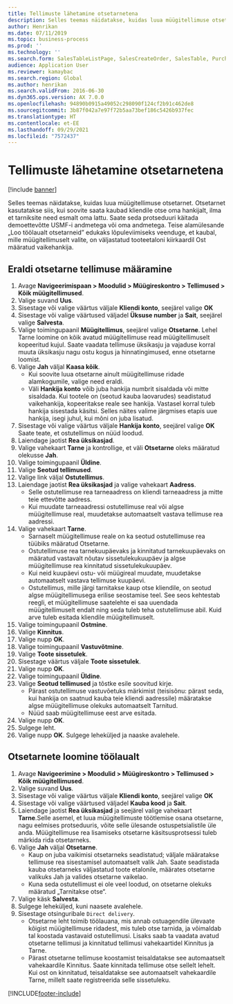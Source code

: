 ```yaml
---
title: Tellimuste lähetamine otsetarnetena
description: Selles teemas näidatakse, kuidas luua müügitellimuse otsetarnet.
author: Henrikan
ms.date: 07/11/2019
ms.topic: business-process
ms.prod: ''
ms.technology: ''
ms.search.form: SalesTableListPage, SalesCreateOrder, SalesTable, PurchCreateFromSalesOrder, VendAccountItemLookup, SalesTableReferences, PurchTable, PurchTablePart, PurchEditLines, PurchTable, PurchTableReferences, MCRDropShipWorkbench, SalesShippingLine
audience: Application User
ms.reviewer: kamaybac
ms.search.region: Global
ms.author: henrikan
ms.search.validFrom: 2016-06-30
ms.dyn365.ops.version: AX 7.0.0
ms.openlocfilehash: 94890b0915a49052c298090f124cf2b91c462de8
ms.sourcegitcommit: 3b87f042a7e97f72b5aa73bef186c5426b937fec
ms.translationtype: HT
ms.contentlocale: et-EE
ms.lasthandoff: 09/29/2021
ms.locfileid: "7572437"
---
```

# <a name="ship-orders-as-direct-deliveries"></a>Tellimuste lähetamine otsetarnetena

[!include [banner](../../includes/banner.md)]

Selles teemas näidatakse, kuidas luua müügitellimuse otsetarnet. Otsetarnet kasutatakse siis, kui soovite saata kaubad kliendile otse oma hankijalt, ilma et tarniksite need esmalt oma lattu. Saate seda protseduuri käitada demoettevõtte USMF-i andmetega või oma andmetega. Teise alamülesande „Loo töölaualt otsetarneid” edukaks lõpuleviimiseks veenduge, et kaubal, mille müügitellimuselt valite, on väljastatud tooteetaloni kiirkaardil Ost määratud vaikehankija.

## <a name="set-an-individual-order-for-direct-delivery"></a>Eraldi otsetarne tellimuse määramine
1. Avage **Navigeerimispaan > Moodulid > Müügireskontro > Tellimused > Kõik müügitellimused**.
2. Valige suvand **Uus**.
3. Sisestage või valige väärtus väljale **Kliendi konto**, seejärel valige **OK**
4. Sisestage või valige väärtused väljadel **Üksuse number** ja **Sait**, seejärel valige **Salvesta**.
5. Valige toimingupaanil **Müügitellimus**, seejärel valige **Otsetarne**. Lehel Tarne loomine on kõik avatud müügitellimuse read müügitellimuselt kopeeritud kujul. Saate vaadata tellimuse üksikasju ja vajaduse korral muuta üksikasju nagu ostu kogus ja hinnatingimused, enne otsetarne loomist.  
6. Valige **Jah** väljal **Kaasa kõik**.
    - Kui soovite luua otsetarne ainult müügitellimuse ridade alamkogumile, valige need eraldi.  
    - Väli **Hankija konto** võib juba hankija numbrit sisaldada või mitte sisaldada. Kui tootele on (seotud kauba laovarudes) seadistatud vaikehankija, kopeeritakse reale see hankija. Vastasel korral tuleb hankija sisestada käsitsi. Selles näites valime järgmises etapis uue hankija, isegi juhul, kui mõni on juba lisatud.   
7. Sisestage või valige väärtus väljale **Hankija konto**, seejärel valige **OK** Saate teate, et ostutellimus on nüüd loodud.   
8. Laiendage jaotist **Rea üksikasjad**.
9. Valige vahekaart **Tarne** ja kontrollige, et väli **Otsetarne** oleks määratud olekusse **Jah**.
10. Valige toimingupaanil **Üldine**.
11. Valige **Seotud tellimused**.
12. Valige link väljal **Ostutellimus**.
13. Laiendage jaotist **Rea üksikasjad** ja valige vahekaart **Aadress**.
    - Selle ostutellimuse rea tarneaadress on kliendi tarneaadress ja mitte teie ettevõtte aadress.  
    - Kui muudate tarneaadressi ostutellimuse real või algse müügitellimuse real, muudetakse automaatselt vastava tellimuse rea aadressi.  
14. Valige vahekaart **Tarne**.
    - Sarnaselt müügitellimuse reale on ka seotud ostutellimuse rea tüübiks määratud Otsetarne.  
    - Ostutellimuse rea tarnekuupäevaks ja kinnitatud tarnekuupäevaks on määratud vastavalt nõutav sissetulekukuupäev ja algse müügitellimuse rea kinnitatud sissetulekukuupäev.   
    - Kui neid kuupäevi ostu- või müügireal muudate, muudetakse automaatselt vastava tellimuse kuupäevi.     
    - Ostutellimus, mille järgi tarnitakse kaup otse kliendile, on seotud algse müügitellimusega erilise seostamise teel. See seos kehtestab reegli, et müügitellimuse saatelehte ei saa uuendada müügitellimuselt endalt ning seda tuleb teha ostutellimuse abil. Kuid arve tuleb esitada kliendile müügitellimuselt.  
15. Valige toimingupaanil **Ostmine**.
16. Valige **Kinnitus**.
17. Valige nupp **OK**.
18. Valige toimingupaanil **Vastuvõtmine**.
19. Valige **Toote sissetulek**.
20. Sisestage väärtus väljale **Toote sissetulek**.
21. Valige nupp **OK**.
22. Valige toimingupaanil **Üldine**.
23. Valige **Seotud tellimused** ja tõstke esile soovitud kirje.
    - Pärast ostutellimuse vastuvõetuks märkimist (teisisõnu: pärast seda, kui hankija on saatnud kauba teie kliendi aadressile) määratakse algse müügitellimuse olekuks automaatselt Tarnitud.  
    - Nüüd saab müügitellimuse eest arve esitada.    
24. Valige nupp **OK**.
25. Sulgege leht.
26. Valige nupp **OK**. Sulgege leheküljed ja naaske avalehele.

## <a name="create-direct-deliveries-from-the-workbench"></a>Otsetarnete loomine töölaualt
1. Avage **Navigeerimine > Moodulid > Müügireskontro > Tellimused > Kõik müügitellimused**.
2. Valige suvand **Uus**.
3. Sisestage või valige väärtus väljale **Kliendi konto**, seejärel valige **OK**
4. Sisestage või valige väärtused väljadel **Kauba kood** ja **Sait**.
5. Laiendage jaotist **Rea üksikasjad** ja seejärel valige vahekaart **Tarne**.Selle asemel, et luua müügitellimuste töötlemise osana otsetarne, nagu eelmises protseduuris, võite selle ülesande ostuspetsialistile üle anda. Müügitellimuse rea lisamiseks otsetarne käsitsusprotsessi tuleb märkida rida otsetarneks.  
6. Valige **Jah** väljal **Otsetarne**.
    - Kaup on juba vaikimisi otsetarneks seadistatud; väljale määratakse tellimuse rea sisestamisel automaatselt valik Jah. Saate seadistada kauba otsetarneks väljastatud toote etalonile, määrates otsetarne valikuks Jah ja valides otsetarne vaikelao.  
    - Kuna seda ostutellimust ei ole veel loodud, on otsetarne olekuks määratud „Tarnitakse otse“.   
7. Valige käsk **Salvesta**.
8. Sulgege leheküljed, kuni naasete avalehele.
9. Sisestage otsinguribale `Direct delivery`.
    - Otsetarne leht toimib töölauana, mis annab ostuagendile ülevaate kõigist müügitellimuse ridadest, mis tuleb otse tarnida, ja võimaldab tal koostada vastavaid ostutellimusi. Lisaks saab ta vaadata avatud otsetarne tellimusi ja kinnitatud tellimusi vahekaartidel Kinnitus ja Tarne.  
    - Pärast otsetarne tellimuse koostamist teisaldatakse see automaatselt vahekaardile Kinnitus. Saate kinnitada tellimuse otse sellelt lehelt. Kui ost on kinnitatud, teisaldatakse see automaatselt vahekaardile Tarne, millelt saate registreerida selle sissetuleku.  



[!INCLUDE[footer-include](../../../includes/footer-banner.md)]